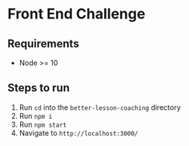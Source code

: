 # Front End Challenge

## Requirements

- Node >= 10

## Steps to run

1. Run `cd` into the `better-lesson-coaching` directory
2. Run `npm i`
3. Run `npm start`
4. Navigate to `http://localhost:3000/`
